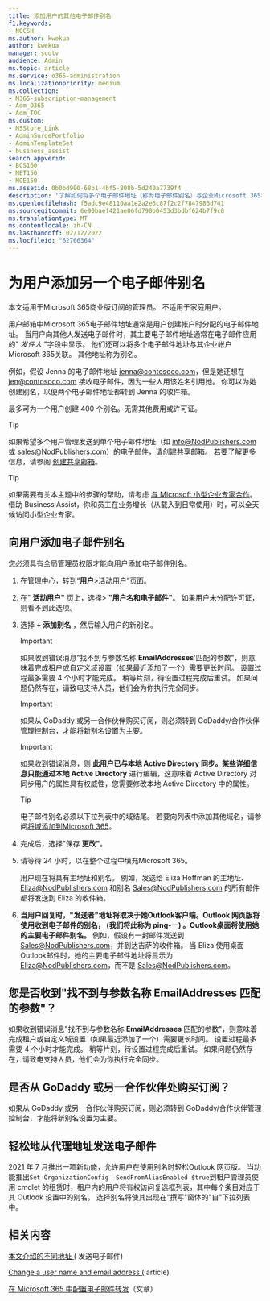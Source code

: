 ```yaml
---
title: 添加用户的其他电子邮件别名
f1.keywords:
- NOCSH
ms.author: kwekua
author: kwekua
manager: scotv
audience: Admin
ms.topic: article
ms.service: o365-administration
ms.localizationpriority: medium
ms.collection:
- M365-subscription-management
- Adm_O365
- Adm_TOC
ms.custom:
- MSStore_Link
- AdminSurgePortfolio
- AdminTemplateSet
- business_assist
search.appverid:
- BCS160
- MET150
- MOE150
ms.assetid: 0b0bd900-68b1-4bf5-808b-5d240a7739f4
description: '了解如何将多个电子邮件地址（称为电子邮件别名）与企业Microsoft 365相关联。 '
ms.openlocfilehash: f5adc9e48110aa1e2a2e6c87f2c2f7847986d741
ms.sourcegitcommit: 6e90baef421ae06fd790b0453d3bdbf624b7f9c0
ms.translationtype: MT
ms.contentlocale: zh-CN
ms.lasthandoff: 02/12/2022
ms.locfileid: "62766364"
---
```

# <a name="add-another-email-alias-for-a-user"></a>为用户添加另一个电子邮件别名
  
本文适用于Microsoft 365商业版订阅的管理员。 不适用于家庭用户。
  
用户邮箱中Microsoft 365电子邮件地址通常是用户创建帐户时分配的电子邮件地址。 当用户向其他人发送电子邮件时，其主要电子邮件地址通常在电子邮件应用的" *发件人*  "字段中显示。 他们还可以将多个电子邮件地址与其企业帐户Microsoft 365关联。 其他地址称为别名。 
  
例如，假设 Jenna 的电子邮件地址 jenna@contosoco.com，但是她还想在 jen@contosoco.com 接收电子邮件，因为一些人用该姓名引用她。 你可以为她创建别名，以便两个电子邮件地址都转到 Jenna 的收件箱。
  
最多可为一个用户创建 400 个别名。无需其他费用或许可证。
  
> [!Tip]
> 如果希望多个用户管理发送到单个电子邮件地址（如 info@NodPublishers.com 或 sales@NodPublishers.com）的电子邮件，请创建共享邮箱。 若要了解更多信息，请参阅 [创建共享邮箱](create-a-shared-mailbox.md)。

> [!TIP]
> 如果需要有关本主题中的步骤的帮助，请考虑 [与 Microsoft 小型企业专家合作](https://go.microsoft.com/fwlink/?linkid=2186871)。 借助 Business Assist，你和员工在业务增长（从载入到日常使用）时，可以全天候访问小型企业专家。
  
## <a name="add-email-aliases-to-a-user"></a>向用户添加电子邮件别名

您必须具有全局管理员权限才能向用户添加电子邮件别名。

1. 在管理中心，转到“**用户**\><a href="https://go.microsoft.com/fwlink/p/?linkid=834822" target="_blank">活动用户</a>”页面。

2. 在" **活动用户"** 页上，选择> **"用户名和电子邮件"**。 如果用户未分配许可证，则看不到此选项。 
    
3. 选择 **+ 添加别名** ，然后输入用户的新别名。   
    
    > [!Important] 
    > 如果收到错误消息"找不到与参数名称'**EmailAddresses**'匹配的参数"，则意味着完成租户或自定义域设置（如果最近添加了一个）需要更长时间。 设置过程最多需要 4 个小时才能完成。 稍等片刻，待设置过程完成后重试。 如果问题仍然存在，请致电支持人员，他们会为你执行完全同步。
    
  
    > [!IMPORTANT]
    > 如果从 GoDaddy 或另一合作伙伴购买订阅，则必须转到 GoDaddy/合作伙伴管理控制台，才能将新别名设置为主要。 


   > [!IMPORTANT]
   >  如果收到错误消息，则 **此用户已与本地 Active Directory 同步。某些详细信息只能通过本地 Active Directory** 进行编辑，这意味着 Active Directory 对同步用户的属性具有权威性，您需要修改本地 Active Directory 中的属性。
  
    > [!TIP]
    > 电子邮件别名必须以下拉列表中的域结尾。 若要向列表中添加其他域名，请参阅[将域添加到Microsoft 365](../setup/add-domain.md)。 
  
     
5. 完成后，选择"保存 **更改"**。
    
6. 请等待 24 小时，以在整个过程中填充Microsoft 365。
    
    用户现在将具有主地址和别名。 例如，发送给 Eliza Hoffman 的主地址、Eliza@NodPublishers.com 和别名 Sales@NodPublishers.com 的所有邮件都将发送到 Eliza 的收件箱。
    
  
7. **当用户回复时，"发送者"地址将取决于她Outlook客户端。Outlook 网页版将使用收到电子邮件的别名， (我们将此称为 ping-一) 。Outlook桌面将使用她的主要电子邮件别名。** 例如，假设有一封邮件发送到 Sales@NodPublishers.com，并到达吉萨的收件箱。 当 Eliza 使用桌面Outlook邮件时，她的主要电子邮件地址将显示为 Eliza@NodPublishers.com，而不是 Sales@NodPublishers.com。
    
## <a name="did-you-get-a-parameter-cannot-be-found-that-matches-parameter-name-emailaddresses"></a>您是否收到"找不到与参数名称 EmailAddresses 匹配的参数"？

如果收到错误消息"找不到与参数名称 **EmailAddresses** 匹配的参数"，则意味着完成租户或自定义域设置（如果最近添加了一个）需要更长时间。 设置过程最多需要 4 个小时才能完成。 稍等片刻，待设置过程完成后重试。 如果问题仍然存在，请致电支持人员，他们会为你执行完全同步。
  
## <a name="did-you-purchase-your-subscription-from-godaddy-or-another-partner"></a>是否从 GoDaddy 或另一合作伙伴处购买订阅？


如果从 GoDaddy 或另一合作伙伴购买订阅，则必须转到 GoDaddy/合作伙伴管理控制台，才能将新别名设置为主要。

## <a name="sending-email-from-the-proxy-address-easily"></a>轻松地从代理地址发送电子邮件

2021 年 7 月推出一项新功能，允许用户在使用别名时轻松Outlook 网页版。 当功能推出`Set-OrganizationConfig -SendFromAliasEnabled $true`到租户管理员使用 cmdlet 的租赁时，租户内的用户将有权访问复选框列表，其中每个条目对应于其 Outlook 设置中的别名。 选择别名将使其出现在"撰写"窗体的"自"下拉列表中。
  
## <a name="related-content"></a>相关内容

[本文介绍的不同地址 (](https://support.microsoft.com/office/ccba89cb-141c-4a36-8c56-6d16a8556d2e) 发送电子邮件) 

[Change a user name and email address (](../add-users/change-a-user-name-and-email-address.md) article) 

[在 Microsoft 365 中配置电子邮件转发](configure-email-forwarding.md)（文章）
